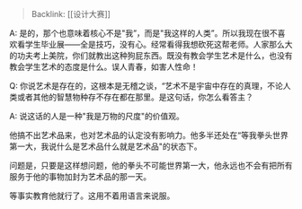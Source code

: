 > Backlink: [[设计大赛]]

A: 是的，那个也意味着核心不是"我”，而是"我这样的人类”。所以我现在很不喜欢看学生毕业展——全是技巧，没有心。经常看得我想砍死这帮老师。人家那么大的功夫考上美院，你们就教出这种狗屁东西。既没有教会学生艺术是什么，也没有教会学生艺术的态度是什么。误人青春，如害人性命！

Q: 你说艺术是存在的，这根本是无稽之谈，“艺术不是宇宙中存在的真理，不论人类或者其他的智慧物种存不存在都在那里。是这句话，你怎么看答主？

A: 说这话的人是一种"我是万物的尺度"的价值观。

他搞不出艺术品来，也对艺术品的认定没有影响力。他多半还处在“等我拳头世界第一大，我说什么是艺术品什么就是艺术品"的状态下。

问题是，只要是这样想问题，他的拳头不可能世界第一大，他永远也不会有把所有服务于他的事物加封为艺术品的那一天。

等事实教育他就行了。这用不着用语言来说服。
